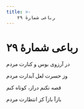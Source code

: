 ```yaml
---
title: >-
    رباعی شمارهٔ ۲۹
---
```

# رباعی شمارهٔ ۲۹

<div class="b" id="bn1"><div class="m1"><p>در آرزوی بوس و کنارت مردم</p></div>
<div class="m2"><p>وز حسرت لعل آبدارت مردم</p></div></div>
<div class="b" id="bn2"><div class="m1"><p>قصه نکنم دراز، کوتاه کنم</p></div>
<div class="m2"><p>بازآ بازآ کز انتظارت مردم</p></div></div>